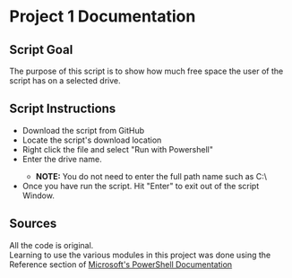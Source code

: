 <h1>Project 1 Documentation</h1>
<h2>Script Goal</h2>
<body>The purpose of this script is to show how much free space the user of the script has on a selected drive. </body>
<h2>Script Instructions</h2>
<body>
  <ul>
    <li>Download the script from GitHub</li>
    <li>Locate the script's download location</li>
    <li>Right click the file and select "Run with Powershell"</li>
    <li>Enter the drive name. </li>
      <ul><li><b>NOTE:</b>  You do not need to enter the full path name such as C:\</li></ul> 
    <li>Once you have run the script. Hit "Enter" to exit out of the script Window.</li>
  </ul>
</body>

<h2>Sources</h2>
<body>
All the code is original. <br>
Learning to use the various modules in this project was done using the Reference section of <a href="https://learn.microsoft.com/en-us/powershell/scripting/how-to-use-docs?view=powershell-7.3">Microsoft's PowerShell Documentation</a>

  
</body>
